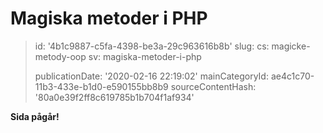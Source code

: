 Magiska metoder i PHP
=====================

> id: '4b1c9887-c5fa-4398-be3a-29c963616b8b'
> slug:
> 	cs: magicke-metody-oop
> 	sv: magiska-metoder-i-php
> 
> publicationDate: '2020-02-16 22:19:02'
> mainCategoryId: ae4c1c70-11b3-433e-b1d0-e590155bb8b9
> sourceContentHash: '80a0e39f2ff8c619785b1b704f1af934'

**Sida pågår!**
